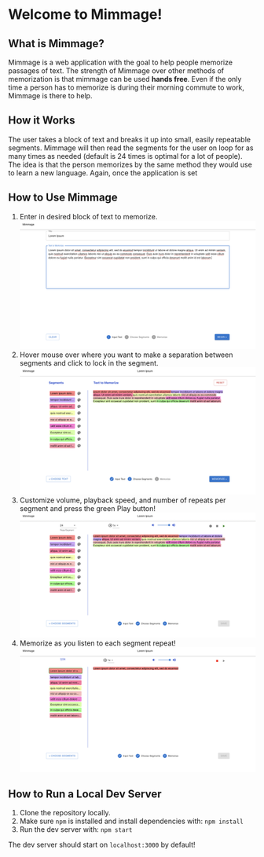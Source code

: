 # Welcome to Mimmage!

## What is Mimmage?

Mimmage is a web application with the goal to help people memorize passages of text.  The strength of Mimmage over other methods of memorization is that mimmage can be used **hands free**.  Even if the only time a person has to memorize is during their morning commute to work, Mimmage is there to help.

## How it Works

The user takes a block of text and breaks it up into small, easily repeatable segments.  Mimmage will then read the segments for the user on loop for as many times as needed (default is 24 times is optimal for a lot of people).  The idea is that the person memorizes by the same method they would use to learn a new language.  Again, once the application is set 

## How to Use Mimmage

1. Enter in desired block of text to memorize.
![Enter text](/readme_pics/enter_text.png)
2. Hover mouse over where you want to make a separation between segments and click to lock in the segment.
![Split segments](/readme_pics/split_segments.png)
3. Customize volume, playback speed, and number of repeats per segment and press the green Play button!
![Set desired settings](/readme_pics/play_settings.png)
4. Memorize as you listen to each segment repeat!
![Memorize text](/readme_pics/play_text.png)

## How to Run a Local Dev Server

1. Clone the repository locally.  
2. Make sure `npm` is installed and install dependencies with:
`npm install`
3. Run the dev server with:
`npm start`

The dev server should start on `localhost:3000` by default!